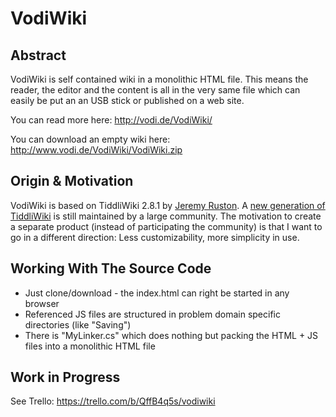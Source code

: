 # VodiWiki

## Abstract

VodiWiki is self contained wiki in a monolithic HTML file. This means the reader, the editor and the content is all in the very same file which can easily be put an an USB stick or published on a web site.

You can read more here: http://vodi.de/VodiWiki/

You can download an empty wiki here: http://www.vodi.de/VodiWiki/VodiWiki.zip

## Origin & Motivation

VodiWiki is based on TiddliWiki 2.8.1 by [Jeremy Ruston](https://github.com/Jermolene). A [new generation of TiddliWiki](https://tiddlywiki.com/) is still maintained by a large community. The motivation to create a separate product (instead of participating the community) is that I want to go in a different direction: Less customizability, more simplicity in use.

## Working With The Source Code

* Just clone/download - the index.html can right be started in any browser
* Referenced JS files are structured in problem domain specific directories (like "Saving")
* There is "MyLinker.cs" which does nothing but packing the HTML + JS files into a monolithic HTML file

## Work in Progress

See Trello: https://trello.com/b/QffB4q5s/vodiwiki
